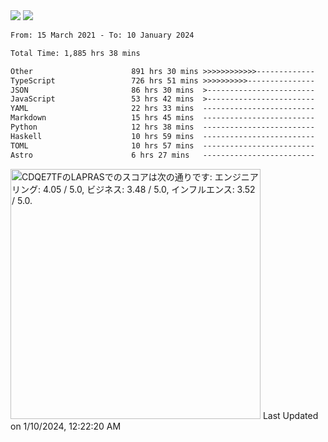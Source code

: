 <div>
  <img src="https://github-readme-stats.vercel.app/api?username=naporin0624&count_private=true&show_icons=true" />
  <img src="https://github-readme-stats.vercel.app/api/top-langs/?username=naporin0624&layout=compact&hide=css" />
  <!--START_SECTION:waka-->

```txt
From: 15 March 2021 - To: 10 January 2024

Total Time: 1,885 hrs 38 mins

Other                      891 hrs 30 mins >>>>>>>>>>>>-------------   47.28 %
TypeScript                 726 hrs 51 mins >>>>>>>>>>---------------   38.55 %
JSON                       86 hrs 30 mins  >------------------------   04.59 %
JavaScript                 53 hrs 42 mins  >------------------------   02.85 %
YAML                       22 hrs 33 mins  -------------------------   01.20 %
Markdown                   15 hrs 45 mins  -------------------------   00.84 %
Python                     12 hrs 38 mins  -------------------------   00.67 %
Haskell                    10 hrs 59 mins  -------------------------   00.58 %
TOML                       10 hrs 57 mins  -------------------------   00.58 %
Astro                      6 hrs 27 mins   -------------------------   00.34 %
```

<!--END_SECTION:waka-->
  
  <!--START_SECTION:lapras-card-->
<p ><a href="https://lapras.com/public/CDQE7TF" target="_blank" rel="noopener noreferrer"><img alt="CDQE7TFのLAPRASでのスコアは次の通りです: エンジニアリング: 4.05 / 5.0, ビジネス: 3.48 / 5.0, インフルエンス: 3.52 / 5.0." src="https://lapras-card-generator.vercel.app/api/svg?e=4.05&b=3.48&i=3.52&b1=%23232323&b2=%236d6d6d&i1=%23212121&i2=%23818181&l=ja" width="400" ></a>  
Last Updated on 1/10/2024, 12:22:20 AM</p>
<!--END_SECTION:lapras-card-->
</div>
